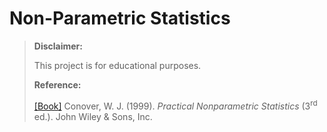 # Non-Parametric Statistics #

> **Disclaimer:**
>
> This project is for educational purposes.
> 
> **Reference:**
>
> [[Book]](https://www.wiley.com/en-ie/Practical+Nonparametric+Statistics,+3rd+Edition-p-9780471160687) Conover, W. J. (1999). *Practical Nonparametric Statistics* (3<sup>rd</sup> ed.). John Wiley & Sons, Inc.
